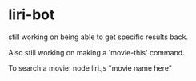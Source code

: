 # liri-bot


still working on being able to get specific results back.

Also still working on making a 'movie-this' command.

To search a movie:
node liri.js "movie name here"

